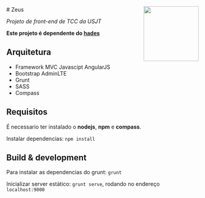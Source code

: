 <img align="right"  src="/../images/images/zeus.png?raw=true" width="144"/>
# Zeus 

_Projeto de front-end de TCC da USJT_

__Este projeto é dependente do [hades](https://github.com/qualfacul/hades)__

## Arquitetura

* Framework MVC Javascipt AngularJS
* Bootstrap AdminLTE
* Grunt
* SASS
* Compass

## Requisitos

É necessario ter instalado o __nodejs__, __npm__ e __compass__.

Instalar dependencias: ``npm install``

## Build & development

Para instalar as dependencias do grunt: ``grunt``

Inicializar server estático: ``grunt serve``, rodando no endereço ``localhost:9000``
